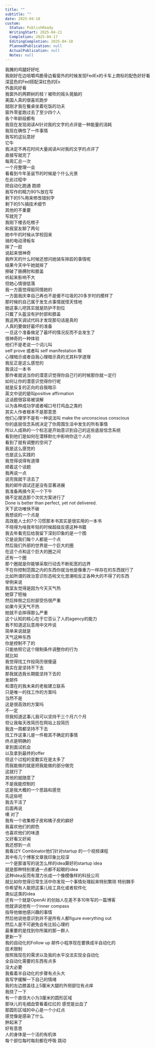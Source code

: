 ```yaml
---
title: ""
subtitle: ""
date: 2025-04-18
custom:
  Status: PublishReady
  WritingStart: 2025-04-21
  Completion: 2025-04-17
  EditingCompletion: 2025-04-18
  PlannedPublication: null
  ActualPublication: null
  Notes: null
---          
```

我腌的鸡腿好好吃          
我刚好在边咀嚼鸡脆骨边看窗外的时候发现FedEx的卡车上商标的配色好好看        
深蓝色的Fed搭配深红色的Ex          
外面风好看        
我窗外的两颗树的枝丫被吹的摇头晃脑的          
美国人真的很喜欢跑步        
就刚才我在餐桌坐着吃饭的功夫        
窗外零星跑过去了至少四个人        
各个年龄段都有          
我现在发现阅读AI针对我的文字的点评是一种能量的消耗        
我现在确性了一件事情        
我写的这玩意好        
它牛        
我决定不再花时间大量阅读AI对我的文字的点评了        
直接写就完了          
每周汇总一次        
一个月整理一会        
看看到今年圣诞节的时候是个什么光景        
在此过程中        
把自动化跑通 跑顺        
我写作的精力90%放在写        
剩下的5%用来修改错别字        
剩下的5%搞技术细节        
其他的不重要        
写就完了          
我刚下楼去吃橙子        
和我室友聊了两句        
她中午的时候从学校回来        
骑的电动滑板车        
摔了一跤        
说起来很神奇        
我昨天的什么时候还想问她骑车摔跤的事情呢        
结果今天中午她就摔了          
擦破了胳膊肘和膝盖        
听起来影响不大        
但她心情很低落        
我一方面觉得挺同情她的        
一方面我庆幸自己再也不是傻不垃圾的20多岁时的模样了        
那时候的自己属于发生点事情就怪天怪地        
她这事儿吧其实就是防护不到位        
只戴了头盔没有护肘部和膝盖          
我这两天调试代码才发现那句话是真的        
人真的要做好最坏的准备        
一旦这个准备做足了最坏的情况反而不会发生了        
很神奇的一种体验          
他们不是老说一个词儿叫        
self prove 或者叫 self manifestation 嘛        
心理暗示或者自我心理暗示真的尤其科学道理        
我反正是这么感觉的           
我读过一本书        
那作者就说当你的潜意识觉得你自己行的时候那你就一定行        
如何让你的潜意识觉得你行呢        
就是反复的正向的自我暗示        
英文中说的是叫positive affirmation        
这话题很容易被误解        
以为各种成功学或者喊口号打鸡血之类的        
其实人作者根本不是那意思          
他们心理学不是有一种说法叫 make the unconscious conscious        
你的底层信念系统决定了你周围生活中发生的所有事情        
所以人成熟的一个标志是开始意识到自己的这些底层信念系统        
看到他们是如何在潜移默化中影响你这个人的        
看到了就有调整的空间了        
我是这么感觉的        
也是这么实践的        
我觉得说得有道理          
顺着这个话题        
我再说一点        
说完我就干活去了        
我的邮件调试还是没有显著进展        
我准备再搞今天一个下午        
搞不定就选那个次优方案进行了        
Done is better than perfect, yet not delivered.        
天下武功唯快不破          
我想说的一个点是        
高效能人士的7个习惯那本书其实是很实用的一本书        
不晓得为啥我年轻的时候超级反感这种书籍        
我去年看完后给我留下深刻印象的是一个图        
它是说我们每个人都是一个点        
然后我们外部的世界是一个巨大的圈        
在这个点和这个巨大的圈之间        
还有一个圈        
那个圈就是你能够采取行动去不断拓宽的边界        
不在你控制范围之内的东西你就当他是像重力一样存在的东西就行了        
比如所谓的政治意识形态啦文化思潮啦反正各种大的不得了的东西        
举例来说        
我室友觉得是因为今天天气热        
她穿了短袖        
然后摔倒之后肘部受伤很严重        
如果今天天气不热        
她就不会摔得那么严重        
这个认知的核心在于它否认了人的agency的能力        
我不知道这玩意用中文咋说        
简单来说就是        
天气这种东西        
你是控制不了的        
只能依照它这个限制条件调整你的行为          
就比如        
我觉得找工作投简历很傻逼        
我实在是坚持不下去        
那我就选我长期能坚持下去的        
发邮件        
和潜在的我未来的老板建立联系        
只是唯一的找工作的方案吗        
当然不是        
这是很高效的方案吗        
不一定        
但我知道这事儿我可以坚持干三个月六个月        
但让我每天改简历在网站上投简历        
我连一周都坚持不下去        
找工作这事儿是一件极其不确定的事情        
终点是明确的        
拿到面试机会        
以及拿到最终的offer        
但这个过程的变数实在是太多了        
而我能做的就是把我能做的部分做完        
这就行了        
其他的就随意了        
不是我能控制的          
这是我大概的一个思路和感觉        
先这些吧        
我去干活了        
后面再说          
噢 对了        
我有一个收集橙子皮和橘子皮的癖好        
我喜欢他们的颜色        
也喜欢他们的味道        
又好看又好闻          
我还想到一点        
我看过Y Combinator他们针对startup 的一个视频课程        
其中有几个博客文章我印象比较深        
一个是那谁写的说怎么样的idea算好的startup idea        
就是那种特别普通一点都不起眼的idea        
这种idea反而有潜力长成一个像模像样的科技公司        
就比如你觉得日常生活中你发现一个事情处理起来特别繁琐 特别棘手        
你希望有人能把这事儿给工具化或者软件化        
类似这类的idea        
还有一个就是OpenAI 的创始人在差不多10年写的一篇博客        
他就讲说他有一个inner compass        
指导他做他感兴趣的事情        
然后他说他意识到并不是所有人都figure everything out        
然后人是不可避免会有比较心理的        
最重要的是找到你所属的那一群人          
更新一下        
我的自动化的Follow up 邮件小程序现在要换成半自动化的        
技术限制        
按照我现在的需求以及我的水平没法实现全自动化        
全自动化需要的东西有点多        
没大必要        
我看着半自动化的步骤有点头大        
我写字缓解一下自己的情绪          
我的左边膝盖往上5厘米大腿的外侧部位有点痒        
我挠了一下        
有一个直径大小为3厘米的圆形区域        
那块儿的毛细血管看着红红的 感觉是出血了        
那圆形区域的中心是一个小红点        
感觉像是感染了什么        
肿起来了        
好有意思        
人的身体是一个活的有机体        
每个部位每时每刻都在呼吸 跳动           
      
